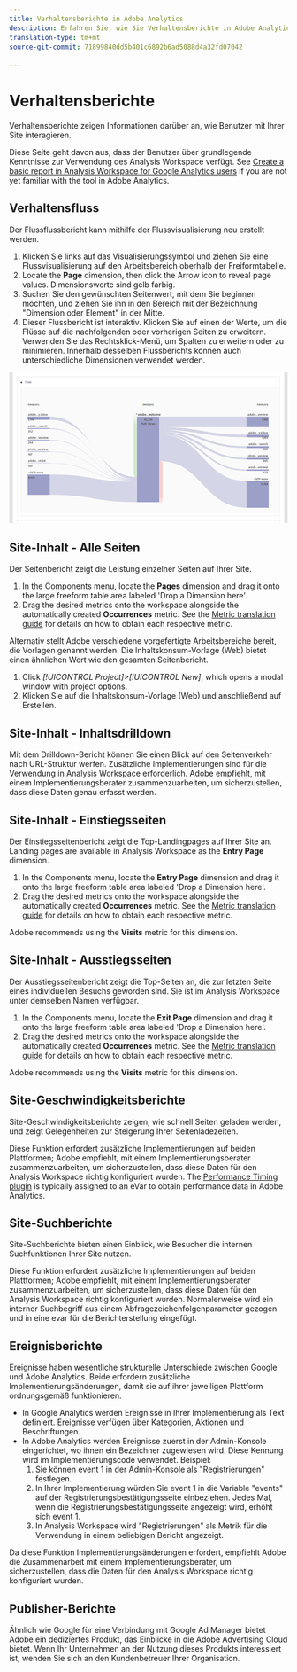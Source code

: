 ```yaml
---
title: Verhaltensberichte in Adobe Analytics
description: Erfahren Sie, wie Sie Verhaltensberichte in Adobe Analytics erstellen.
translation-type: tm+mt
source-git-commit: 71899840dd5b401c6892b6ad5088d4a32fd07042

---
```



# Verhaltensberichte

Verhaltensberichte zeigen Informationen darüber an, wie Benutzer mit Ihrer Site interagieren.

Diese Seite geht davon aus, dass der Benutzer über grundlegende Kenntnisse zur Verwendung des Analysis Workspace verfügt. See [Create a basic report in Analysis Workspace for Google Analytics users](create-report.md) if you are not yet familiar with the tool in Adobe Analytics.

## Verhaltensfluss

Der Flussflussbericht kann mithilfe der Flussvisualisierung neu erstellt werden.

1. Klicken Sie links auf das Visualisierungssymbol und ziehen Sie eine Flussvisualisierung auf den Arbeitsbereich oberhalb der Freiformtabelle.
2. Locate the **Page** dimension, then click the Arrow icon to reveal page values. Dimensionswerte sind gelb farbig.
3. Suchen Sie den gewünschten Seitenwert, mit dem Sie beginnen möchten, und ziehen Sie ihn in den Bereich mit der Bezeichnung "Dimension oder Element" in der Mitte.
4. Dieser Flussbericht ist interaktiv. Klicken Sie auf einen der Werte, um die Flüsse auf die nachfolgenden oder vorherigen Seiten zu erweitern. Verwenden Sie das Rechtsklick-Menü, um Spalten zu erweitern oder zu minimieren. Innerhalb desselben Flussberichts können auch unterschiedliche Dimensionen verwendet werden.

![Flussbericht](../assets/flow.png)

## Site-Inhalt - Alle Seiten

Der Seitenbericht zeigt die Leistung einzelner Seiten auf Ihrer Site.

1. In the Components menu, locate the **Pages** dimension and drag it onto the large freeform table area labeled 'Drop a Dimension here'.
2. Drag the desired metrics onto the workspace alongside the automatically created **Occurrences** metric. See the [Metric translation guide](common-metrics.md) for details on how to obtain each respective metric.

Alternativ stellt Adobe verschiedene vorgefertigte Arbeitsbereiche bereit, die Vorlagen genannt werden. Die Inhaltskonsum-Vorlage (Web) bietet einen ähnlichen Wert wie den gesamten Seitenbericht.

1. Click *[!UICONTROL Project]&gt;[!UICONTROL New]*, which opens a modal window with project options.
2. Klicken Sie auf die Inhaltskonsum-Vorlage (Web) und anschließend auf Erstellen.

## Site-Inhalt - Inhaltsdrilldown

Mit dem Drilldown-Bericht können Sie einen Blick auf den Seitenverkehr nach URL-Struktur werfen. Zusätzliche Implementierungen sind für die Verwendung in Analysis Workspace erforderlich. Adobe empfiehlt, mit einem Implementierungsberater zusammenzuarbeiten, um sicherzustellen, dass diese Daten genau erfasst werden.

## Site-Inhalt - Einstiegsseiten

Der Einstiegsseitenbericht zeigt die Top-Landingpages auf Ihrer Site an. Landing pages are available in Analysis Workspace as the **Entry Page** dimension.

1. In the Components menu, locate the **Entry Page** dimension and drag it onto the large freeform table area labeled 'Drop a Dimension here'.
2. Drag the desired metrics onto the workspace alongside the automatically created **Occurrences** metric. See the [Metric translation guide](common-metrics.md) for details on how to obtain each respective metric.

Adobe recommends using the **Visits** metric for this dimension.

## Site-Inhalt - Ausstiegsseiten

Der Ausstiegsseitenbericht zeigt die Top-Seiten an, die zur letzten Seite eines individuellen Besuchs geworden sind. Sie ist im Analysis Workspace unter demselben Namen verfügbar.

1. In the Components menu, locate the **Exit Page** dimension and drag it onto the large freeform table area labeled 'Drop a Dimension here'.
2. Drag the desired metrics onto the workspace alongside the automatically created **Occurrences** metric. See the [Metric translation guide](common-metrics.md) for details on how to obtain each respective metric.

Adobe recommends using the **Visits** metric for this dimension.

## Site-Geschwindigkeitsberichte

Site-Geschwindigkeitsberichte zeigen, wie schnell Seiten geladen werden, und zeigt Gelegenheiten zur Steigerung Ihrer Seitenladezeiten.

Diese Funktion erfordert zusätzliche Implementierungen auf beiden Plattformen; Adobe empfiehlt, mit einem Implementierungsberater zusammenzuarbeiten, um sicherzustellen, dass diese Daten für den Analysis Workspace richtig konfiguriert wurden. The [Performance Timing plugin](../../../implement/js-implementation/plugins/performancetiming.md) is typically assigned to an eVar to obtain performance data in Adobe Analytics.

## Site-Suchberichte

Site-Suchberichte bieten einen Einblick, wie Besucher die internen Suchfunktionen Ihrer Site nutzen.

Diese Funktion erfordert zusätzliche Implementierungen auf beiden Plattformen; Adobe empfiehlt, mit einem Implementierungsberater zusammenzuarbeiten, um sicherzustellen, dass diese Daten für den Analysis Workspace richtig konfiguriert wurden. Normalerweise wird ein interner Suchbegriff aus einem Abfragezeichenfolgenparameter gezogen und in eine evar für die Berichterstellung eingefügt.

## Ereignisberichte

Ereignisse haben wesentliche strukturelle Unterschiede zwischen Google und Adobe Analytics. Beide erfordern zusätzliche Implementierungsänderungen, damit sie auf ihrer jeweiligen Plattform ordnungsgemäß funktionieren.

* In Google Analytics werden Ereignisse in Ihrer Implementierung als Text definiert. Ereignisse verfügen über Kategorien, Aktionen und Beschriftungen.
* In Adobe Analytics werden Ereignisse zuerst in der Admin-Konsole eingerichtet, wo ihnen ein Bezeichner zugewiesen wird. Diese Kennung wird im Implementierungscode verwendet. Beispiel:
   1. Sie können event 1 in der Admin-Konsole als "Registrierungen" festlegen.
   2. In Ihrer Implementierung würden Sie event 1 in die Variable "events" auf der Registrierungsbestätigungsseite einbeziehen. Jedes Mal, wenn die Registrierungsbestätigungsseite angezeigt wird, erhöht sich event 1.
   3. In Analysis Workspace wird "Registrierungen" als Metrik für die Verwendung in einem beliebigen Bericht angezeigt.

Da diese Funktion Implementierungsänderungen erfordert, empfiehlt Adobe die Zusammenarbeit mit einem Implementierungsberater, um sicherzustellen, dass die Daten für den Analysis Workspace richtig konfiguriert wurden.

## Publisher-Berichte

Ähnlich wie Google für eine Verbindung mit Google Ad Manager bietet Adobe ein dediziertes Produkt, das Einblicke in die Adobe Advertising Cloud bietet. Wenn Ihr Unternehmen an der Nutzung dieses Produkts interessiert ist, wenden Sie sich an den Kundenbetreuer Ihrer Organisation.
